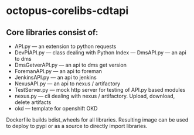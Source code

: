 # octopus-corelibs-cdtapi

## Core libraries consist of:

- API.py — an extension to python requests
- DevPIAPI.py — class dealing with Python Index
— DmsAPI.py — an api to dms
- DmsGetverAPI.py — an api to dms get version
- ForemanAPI.py — an api to foreman
- JenkinsAPI.py — an api to jenkins
- NexusAPI.py — an api to nexus / artifactory
- TestServer.py — mock http server for testing of API.py based modules
- nexus.py — cli dealing with nexus / artifactory. Upload, download, delete artifacts
- okd — template for openshift OKD

Dockerfile builds bdist\_wheels for all libraries. Resulting image can be used to deploy to pypi or as a source to directly import libraries.
